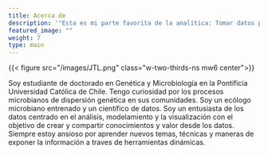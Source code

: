 ```yaml
---
title: Acerca de
description: '"Esta es mi parte favorita de la analítica: Tomar datos planos y aburridos y darles vida a través de la visualización." -John Tukey'
featured_image: ""
weight: 7
type: main
---
```


{{< figure src="/images/JTL.png" class="w-two-thirds-ns mw6 center">}}

Soy estudiante de doctorado en Genética y Microbiología en la Pontificia Universidad Católica de Chile. Tengo curiosidad por los procesos microbianos de dispersión genética en sus comunidades. Soy un ecólogo microbiano entrenado y un científico de datos. Soy un entusiasta de los datos centrado en el análisis, modelamiento y la visualización con el objetivo de  crear y compartir conocimientos y valor desde los datos. Siempre estoy ansioso por aprender nuevos temas, técnicas y maneras de exponer la información a traves de herramientas dinámicas.
